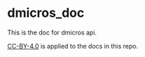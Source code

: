 # dmicros_doc

This is the doc for dmicros api.

[CC-BY-4.0](https://creativecommons.org/licenses/by/4.0/) is applied to the docs in this repo.
